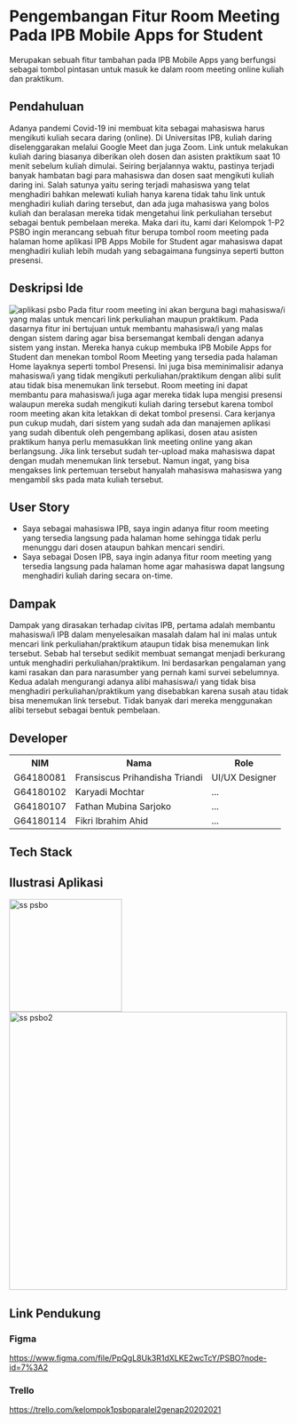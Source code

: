 # Pengembangan Fitur Room Meeting Pada IPB Mobile Apps for Student
Merupakan sebuah fitur tambahan pada IPB Mobile Apps yang berfungsi sebagai tombol pintasan untuk masuk ke dalam room meeting online kuliah dan praktikum.

## Pendahuluan
Adanya pandemi Covid-19 ini membuat kita sebagai mahasiswa harus mengikuti kuliah secara daring (online). Di Universitas IPB, kuliah daring diselenggarakan melalui Google Meet dan juga Zoom. Link untuk melakukan kuliah daring biasanya diberikan oleh dosen dan asisten praktikum saat 10 menit sebelum kuliah dimulai. Seiring berjalannya waktu, pastinya terjadi banyak hambatan bagi para mahasiswa dan dosen saat mengikuti kuliah daring ini. Salah satunya yaitu sering terjadi mahasiswa yang telat menghadiri bahkan melewati kuliah hanya karena tidak tahu link untuk menghadiri kuliah daring tersebut, dan ada juga mahasiswa yang bolos kuliah dan beralasan mereka tidak mengetahui link perkuliahan tersebut sebagai bentuk pembelaan mereka. Maka dari itu, kami dari Kelompok 1-P2 PSBO ingin merancang sebuah fitur berupa tombol room meeting pada halaman home aplikasi IPB Apps Mobile for Student agar mahasiswa dapat menghadiri kuliah lebih mudah yang sebagaimana fungsinya seperti button presensi.

## Deskripsi Ide
![aplikasi psbo](https://user-images.githubusercontent.com/60084283/119640435-ceb4b380-be42-11eb-998d-5e4779adc971.png)
Pada fitur room meeting ini akan berguna bagi mahasiswa/i yang malas untuk mencari link perkuliahan maupun praktikum. Pada dasarnya fitur ini bertujuan untuk membantu mahasiswa/i yang malas dengan sistem daring agar bisa bersemangat kembali dengan adanya sistem yang instan. Mereka hanya cukup membuka IPB Mobile Apps for Student dan menekan tombol Room Meeting yang tersedia pada halaman Home layaknya seperti tombol Presensi. Ini juga bisa meminimalisir adanya mahasiswa/i yang tidak mengikuti perkuliahan/praktikum dengan alibi sulit atau tidak bisa menemukan link tersebut. Room meeting ini dapat membantu para mahasiswa/i juga agar mereka tidak lupa mengisi presensi walaupun mereka sudah mengikuti kuliah daring tersebut karena tombol room meeting akan kita letakkan di dekat tombol presensi.
Cara kerjanya pun cukup mudah, dari sistem yang sudah ada dan manajemen aplikasi yang sudah dibentuk oleh pengembang aplikasi, dosen atau asisten praktikum hanya perlu memasukkan link meeting online yang akan berlangsung. Jika link tersebut sudah ter-upload maka mahasiswa dapat dengan mudah menemukan link tersebut. Namun ingat, yang bisa mengakses link pertemuan tersebut hanyalah mahasiswa mahasiswa yang mengambil sks pada mata kuliah tersebut.

## User Story 
- Saya sebagai mahasiswa IPB, saya ingin adanya fitur room meeting yang tersedia langsung pada halaman home sehingga tidak perlu menunggu dari dosen ataupun bahkan mencari sendiri.
- Saya sebagai Dosen IPB, saya ingin  adanya fitur room meeting yang tersedia langsung pada halaman home agar mahasiswa dapat langsung menghadiri kuliah daring secara on-time.

## Dampak
Dampak yang dirasakan terhadap civitas IPB, pertama adalah membantu mahasiswa/i IPB dalam menyelesaikan masalah dalam hal ini malas untuk mencari link perkuliahan/praktikum ataupun tidak bisa menemukan link tersebut. Sebab hal tersebut sedikit membuat semangat menjadi berkurang untuk menghadiri perkuliahan/praktikum. Ini berdasarkan pengalaman yang kami rasakan dan para narasumber yang pernah kami survei sebelumnya. Kedua adalah mengurangi adanya alibi mahasiswa/i yang tidak bisa menghadiri perkuliahan/praktikum yang disebabkan karena susah atau tidak bisa menemukan link tersebut. Tidak banyak dari mereka menggunakan alibi tersebut sebagai bentuk pembelaan.

## Developer
<table>
  <th>
    NIM
  </th>
  <th>
    Nama
  </th>
  <th>
    Role
  </th>
  <tr>
    <td>
      G64180081
    </td>
    <td>
      Fransiscus Prihandisha Triandi
    </td>
    <td>
      UI/UX Designer
  </tr>
  <tr>
    <td>
      G64180102
    </td>
    <td>
      Karyadi Mochtar
    </td>
    <td>
      ...
  </tr>
  <tr>
    <td>
      G64180107
    </td>
    <td>
      Fathan Mubina Sarjoko
    </td>
    <td>
      ...
    </tr>
    <tr>
      <td>
      G64180114
    </td>
    <td>
    	Fikri Ibrahim Ahid
    </td>
    <td>
      ...
</table>

## Tech Stack
  
  
## Ilustrasi Aplikasi
<img width="203" alt="ss psbo" src="https://user-images.githubusercontent.com/60084283/119315016-92951d80-bc9f-11eb-8ade-8377de8958de.png">
<img width="501" alt="ss psbo2" src="https://user-images.githubusercontent.com/60084283/119315119-b6f0fa00-bc9f-11eb-88c8-667a54cc8640.png">

## Link Pendukung 
### Figma
 https://www.figma.com/file/PpQgL8Uk3R1dXLKE2wcTcY/PSBO?node-id=7%3A2
  
### Trello
 https://trello.com/kelompok1psboparalel2genap20202021
 
